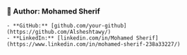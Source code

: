 ### 🔹 Author: **Mohamed Sherif**  
    - **GitHub:** [github.com/your-github](https://github.com/Alsheshtawy/)  
    - **LinkedIn:** [linkedin.com/in/Mohamed Sherif](https://www.linkedin.com/in/mohamed-sherif-238a33227/)  
